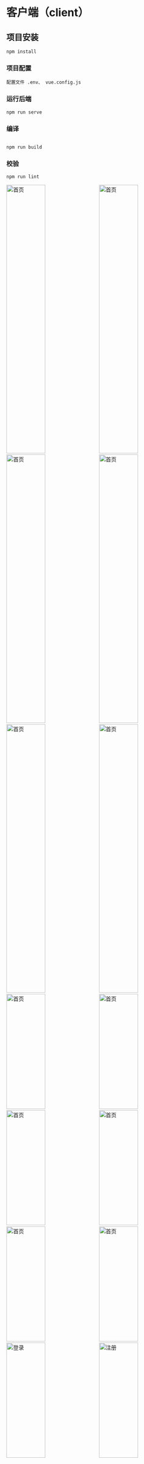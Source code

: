 # 客户端（client）

## 项目安装

```
npm install
```

### 项目配置

```
配置文件 .env、 vue.config.js
```

### 运行后端

```
npm run serve
```

### 编译

```

npm run build
```

### 校验

```
npm run lint
```

<img src="https://img1.imgtp.com/2023/09/08/EFE4At0l.png" alt="首页" width="45%" height="700">&nbsp;&nbsp;&nbsp;&nbsp;<img src="https://img1.imgtp.com/2023/09/08/IXNVERBE.png" alt="首页" width="45%" height="700">
<img src="https://img1.imgtp.com/2023/09/08/OJwec03K.png" alt="首页" width="45%" height="700">&nbsp;&nbsp;&nbsp;&nbsp;<img src="https://img1.imgtp.com/2023/09/08/0TYlBrFx.png" alt="首页" width="45%" height="700">
<img src="https://img1.imgtp.com/2023/09/08/p5Icq0z3.png" alt="首页" width="45%" height="700">&nbsp;&nbsp;&nbsp;&nbsp;<img src="https://img1.imgtp.com/2023/09/08/I2EXMdsN.png" alt="首页" width="45%" height="700">
<img src="https://img1.imgtp.com/2023/09/08/EQDgjmyO.png" alt="首页" width="45%" height="300">&nbsp;&nbsp;&nbsp;&nbsp;<img src="https://img1.imgtp.com/2023/09/08/p4V5bWkJ.png" alt="首页" width="45%" height="300">
<img src="https://img1.imgtp.com/2023/09/08/4a6kD2JA.jpg" alt="首页" width="45%" height="300">&nbsp;&nbsp;&nbsp;&nbsp;<img src="https://img1.imgtp.com/2023/09/08/BQbd00mn.png" alt="首页" width="45%" height="300">
<img src="https://img1.imgtp.com/2023/09/08/H9t7tBGp.png" alt="首页" width="45%" height="300">&nbsp;&nbsp;&nbsp;&nbsp;<img src="https://img1.imgtp.com/2023/09/08/19SKxug2.png" alt="首页" width="45%" height="300">
<img src="https://img1.imgtp.com/2023/09/08/fXMgKr0p.png" alt="登录" width="45%" height="300">&nbsp;&nbsp;&nbsp;&nbsp;<img src="https://img1.imgtp.com/2023/09/08/lqzHlzSc.png" alt="注册" width="45%" height="300">









